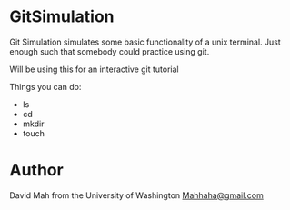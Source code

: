 # GitSimulation

Git Simulation simulates some basic functionality of a unix terminal.
Just enough such that somebody could practice using git.

Will be using this for an interactive git tutorial


Things you can do:

- ls
- cd
- mkdir
- touch

# Author

David Mah from the University of Washington
Mahhaha@gmail.com
